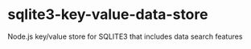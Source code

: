 # sqlite3-key-value-data-store
Node.js key/value store for SQLITE3 that includes data search features
